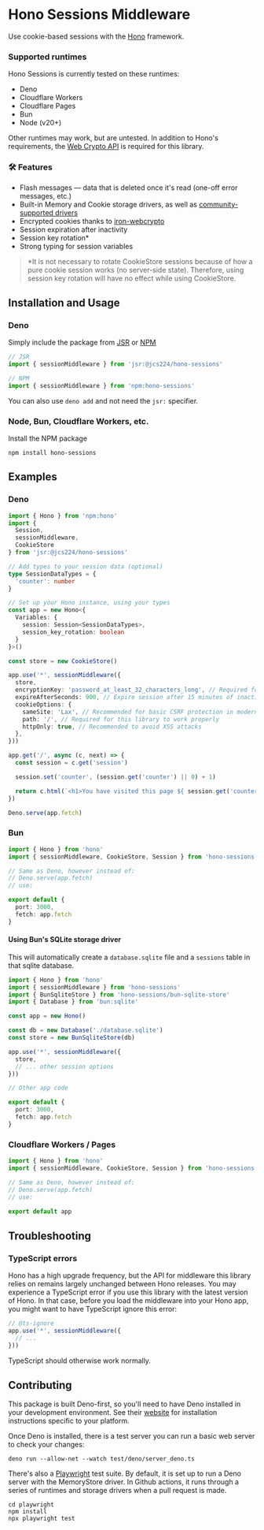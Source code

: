 # Hono Sessions Middleware
Use cookie-based sessions with the [Hono](https://hono.dev/) framework.

### Supported runtimes

Hono Sessions is currently tested on these runtimes:

- Deno
- Cloudflare Workers
- Cloudflare Pages
- Bun
- Node (v20+)

Other runtimes may work, but are untested. In addition to Hono's requirements, the [Web Crypto API](https://developer.mozilla.org/en-US/docs/Web/API/Web_Crypto_API) is required for this library.

### 🛠️ Features
- Flash messages — data that is deleted once it's read (one-off error messages, etc.)
- Built-in Memory and Cookie storage drivers, as well as [community-supported drivers](https://github.com/jcs224/hono_sessions/wiki)
- Encrypted cookies thanks to [iron-webcrypto](https://github.com/brc-dd/iron-webcrypto)
- Session expiration after inactivity
- Session key rotation* 
- Strong typing for session variables

> *It is not necessary to rotate CookieStore sessions because of how a pure cookie session works (no server-side state). Therefore, using session key rotation will have no effect while using CookieStore.

## Installation and Usage

### Deno

Simply include the package from [JSR](https://jsr.io/@jcs224/hono-sessions) or [NPM](https://www.npmjs.com/package/hono-sessions)

```ts
// JSR
import { sessionMiddleware } from 'jsr:@jcs224/hono-sessions'

// NPM
import { sessionMiddleware } from 'npm:hono-sessions'
```

You can also use `deno add` and not need the `jsr:` specifier. 

### Node, Bun, Cloudflare Workers, etc.

Install the NPM package
```
npm install hono-sessions
```

## Examples

### Deno
```ts
import { Hono } from 'npm:hono'
import { 
  Session,
  sessionMiddleware, 
  CookieStore 
} from 'jsr:@jcs224/hono-sessions'

// Add types to your session data (optional)
type SessionDataTypes = {
  'counter': number
}

// Set up your Hono instance, using your types
const app = new Hono<{
  Variables: {
    session: Session<SessionDataTypes>,
    session_key_rotation: boolean
  }
}>()

const store = new CookieStore()

app.use('*', sessionMiddleware({
  store,
  encryptionKey: 'password_at_least_32_characters_long', // Required for CookieStore, recommended for others
  expireAfterSeconds: 900, // Expire session after 15 minutes of inactivity
  cookieOptions: {
    sameSite: 'Lax', // Recommended for basic CSRF protection in modern browsers
    path: '/', // Required for this library to work properly
    httpOnly: true, // Recommended to avoid XSS attacks
  },
}))

app.get('/', async (c, next) => {
  const session = c.get('session')

  session.set('counter', (session.get('counter') || 0) + 1)

  return c.html(`<h1>You have visited this page ${ session.get('counter') } times</h1>`)
})

Deno.serve(app.fetch)
```

### Bun

```ts
import { Hono } from 'hono'
import { sessionMiddleware, CookieStore, Session } from 'hono-sessions'

// Same as Deno, however instead of:
// Deno.serve(app.fetch)
// use:

export default {
  port: 3000,
  fetch: app.fetch
}
```

#### Using Bun's SQLite storage driver

This will automatically create a `database.sqlite` file and a `sessions` table in that sqlite database.

```ts
import { Hono } from 'hono'
import { sessionMiddleware } from 'hono-sessions'
import { BunSqliteStore } from 'hono-sessions/bun-sqlite-store'
import { Database } from 'bun:sqlite'

const app = new Hono()

const db = new Database('./database.sqlite')
const store = new BunSqliteStore(db)

app.use('*', sessionMiddleware({
  store,
  // ... other session options
}))

// Other app code

export default {
  port: 3000,
  fetch: app.fetch
}
```

### Cloudflare Workers / Pages

```ts
import { Hono } from 'hono'
import { sessionMiddleware, CookieStore, Session } from 'hono-sessions'

// Same as Deno, however instead of:
// Deno.serve(app.fetch)
// use:

export default app
```

## Troubleshooting

### TypeScript errors

Hono has a high upgrade frequency, but the API for middleware this library relies on remains largely unchanged between Hono releases. You may experience a TypeScript error if you use this library with the latest version of Hono. In that case, before you load the middleware into your Hono app, you might want to have TypeScript ignore this error:

```ts
// @ts-ignore
app.use('*', sessionMiddleware({
  // ...
}))
```

TypeScript should otherwise work normally.

## Contributing

This package is built Deno-first, so you'll need to have Deno installed in your development environment. See their [website](https://deno.com/) for installation instructions specific to your platform.

Once Deno is installed, there is a test server you can run a basic web server to check your changes:

```
deno run --allow-net --watch test/deno/server_deno.ts
```

There's also a [Playwright](https://playwright.dev/) test suite. By default, it is set up to run a Deno server with the MemoryStore driver. In Github actions, it runs through a series of runtimes and storage drivers when a pull request is made.

```
cd playwright
npm install
npx playwright test
```
